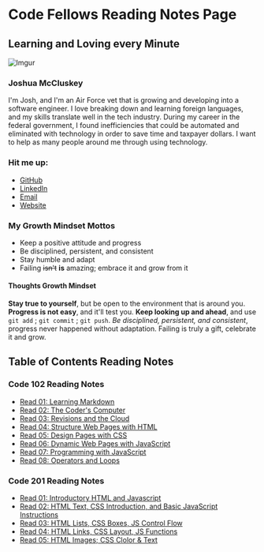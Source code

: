 # Code Fellows Reading Notes Page

## Learning and Loving every Minute

![Imgur](https://i.imgur.com/ERXyM5D.jpg)

### Joshua McCluskey

I'm Josh, and I'm an Air Force vet that is growing and developing into a software engineer. I love breaking down and learning foreign languages, and my skills translate well in the tech industry. During my career in the federal government, I found inefficiencies that could be automated and eliminated with technology in order to save time and taxpayer dollars. I want to help as many people around me through using technology.

### Hit me up:

- [GitHub](https://github.com/joshuamccluskey)
- [LinkedIn](https://www.linkedin.com/in/joshua-mccluskey/)
- [Email](jpiiff57@gmail.com)
- [Website](https://www.joshmccluskey.com)

### My Growth Mindset Mottos

* Keep a positive attitude and progress
* Be disciplined, persistent, and consistent
* Stay humble and adapt
* Failing ~~isn't~~ __is__ amazing; embrace it and grow from it

#### Thoughts Growth Mindset

**Stay true to yourself**, but be open to the environment that is around you. **Progress is not easy**, and it'll test you. **Keep looking up and ahead**, and use `git add` ; `git commit` ; `git push`.  *Be disciplined, persistent, and consistent*, progress never happened without adaptation. Failing is truly a gift, celebrate it and grow.

## Table of Contents Reading Notes

### Code 102 Reading Notes

* [Read 01: Learning Markdown](read01.md)
* [Read 02: The Coder's Computer](read02.md)
* [Read 03: Revisions and the Cloud](read03.md)
* [Read 04: Structure Web Pages with HTML](read04.md)
* [Read 05: Design Pages with CSS](read05.md)
* [Read 06: Dynamic Web Pages with JavaScript](read06.md)
* [Read 07: Programming with JavaScript](read07.md)
* [Read 08: Operators and Loops](read08.md)

### Code 201 Reading Notes

* [Read 01: Introductory HTML and Javascript](read01-2.md)
* [Read 02: HTML Text, CSS Introduction, and Basic JavaScript Instructions](read02-2.md)
* [Read 03: HTML Lists, CSS Boxes, JS Control Flow](read03-2.md)
* [Read 04: HTML Links, CSS Layout, JS Functions](read04-2.md)
* [Read 05: HTML Images; CSS Clolor & Text](read05-2.md)
